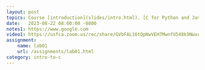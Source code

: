```yaml
---
layout: post
topics: Course [introduction](slides/intro.html). [C for Python and Java programmers](slides/python.html). 
date:   2023-08-22 08:00:00 -0800
notes1: https://www.google.com
video1: https://usfca.zoom.us/rec/share/GVbFAL16tQpNwVEH7MwnfU548k9NwxoPVA_qaO1ZNa5O_VTL9mezkNWo8c8kV3GI.yX0EkRmI1VUQMi8N
assignment:
    name: lab01
    url: /assignments/lab01.html
category: intro-to-c
---
```

